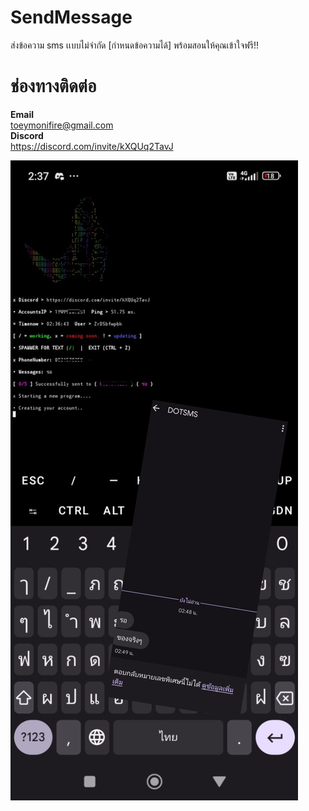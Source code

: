 # SendMessage

ส่งข้อความ sms เเบบไม่จำกัด [กำหนดข้อความได้] พร้อมสอนให้คุณเข้าใจฟรี!!

# ช่องทางติดต่อ

__**Email**__<br>toeymonifire@gmail.com 
<br>
__**Discord**__<br>https://discord.com/invite/kXQUq2TavJ

![Description of the image](2024071402532514.jpg)
